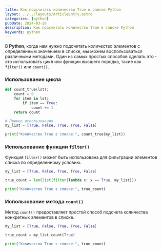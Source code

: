```yaml
---
title: Как подсчитать количество True в списке Python
layout: ../../layouts/ArticleEntry.astro
categories: [python]
pubDate: 2024-03-26
description: Как подсчитать количество True в списке Python
keywords: python
---
```


В **Python**, когда нам нужно подсчитать количество элементов с определенным значением в списке, мы можем воспользоваться различными методами. Один из самых простых способов сделать это - это использовать цикл или функции высшего порядка, такие как `filter()` или `count()`. 

### Использование цикла

```python
def count_true(lst):
    count = 0
    for item in lst:
        if item == True:
            count += 1
    return count

# Пример использования
my_list = [True, False, True, True, False]

print("Количество True в списке:", count_true(my_list))
```

### Использование функции `filter()`

Функция `filter()` может быть использована для фильтрации элементов списка по определенному условию.

```python
my_list = [True, False, True, True, False]

true_count = len(list(filter(lambda x: x == True, my_list)))

print("Количество True в списке:", true_count)
```

### Использование метода `count()`

Метод `count()` предоставляет простой способ подсчета количества конкретных элементов в списке.

```python
my_list = [True, False, True, True, False]

true_count = my_list.count(True)

print("Количество True в списке:", true_count)
```
